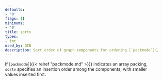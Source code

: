 ```yaml
---
defaults:
- '0'
flags: []
minimums:
- '0'
title: sortv
types:
- int
used_by: GCN
description: Sort order of graph components for ordering [`packmode`](/docs/attrs/packmode/) packing.
---
```

If [`packmode`]({{< relref "packmode.md" >}}) indicates an array packing, `sortv` specifies an
insertion order among the components, with smaller values inserted first.
